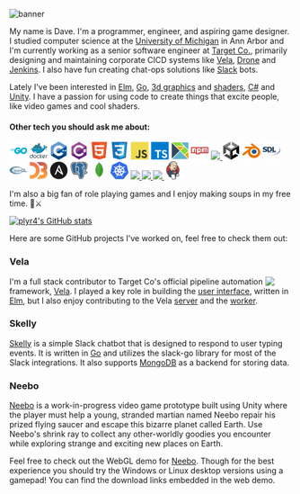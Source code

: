 ![banner](https://user-images.githubusercontent.com/48764154/149204225-1ece29b6-0833-42bb-a857-d6f1f1fdf872.gif)


My name is Dave. I'm a programmer, engineer, and aspiring game designer. I studied computer science at the [University of Michigan](https://cse.engin.umich.edu/) in Ann Arbor and I'm currently working as a senior software engineer at [Target Co.](https://corporate.target.com/careers), primarily designing and maintaining corporate CICD systems like [Vela](https://go-vela.github.io/docs/), [Drone](https://www.drone.io/enterprise/opensource/) and [Jenkins](https://www.jenkins.io/). I also have fun creating chat-ops solutions like [Slack](https://api.slack.com/) bots.
<br/>

Lately I've been interested in [Elm](https://elm-lang.org/), [Go](https://go.dev/), [3d graphics](https://paroj.github.io/gltut/) and [shaders](https://en.wikipedia.org/wiki/Shader), [C#](https://learn.microsoft.com/en-us/dotnet/csharp/) and [Unity](https://unity.com/). I have a passion for using code to create things that excite people, like video games and cool shaders.

<h4>Other tech you should ask me about:</h3>
<a href="https://go.dev/" target="_blank"><img height="32" src="https://raw.githubusercontent.com/devicons/devicon/6910f0503efdd315c8f9b858234310c06e04d9c0/icons/go/go-original-wordmark.svg"/></a>
<a href="https://www.docker.com/" target="_blank"><img height="32" src="https://raw.githubusercontent.com/devicons/devicon/6910f0503efdd315c8f9b858234310c06e04d9c0/icons/docker/docker-original-wordmark.svg"/></a> 
<a href="https://cplusplus.com/" target="_blank"><img height="32" src="https://raw.githubusercontent.com/devicons/devicon/6910f0503efdd315c8f9b858234310c06e04d9c0/icons/cplusplus/cplusplus-original.svg"/></a>
<a href="https://learn.microsoft.com/en-us/dotnet/csharp/" target="_blank"><img height="32" src="https://raw.githubusercontent.com/devicons/devicon/6910f0503efdd315c8f9b858234310c06e04d9c0/icons/csharp/csharp-original.svg"/></a>
<a href="https://developer.mozilla.org/en-US/docs/Learn/Getting_started_with_the_web/HTML_basics" target="_blank"><img height="32" src="https://raw.githubusercontent.com/devicons/devicon/6910f0503efdd315c8f9b858234310c06e04d9c0/icons/html5/html5-original.svg"/></a>
<a href="https://developer.mozilla.org/en-US/docs/Web/CSS" target="_blank"><img height="32" src="https://raw.githubusercontent.com/devicons/devicon/6910f0503efdd315c8f9b858234310c06e04d9c0/icons/css3/css3-original.svg"/></a>
<a href="https://www.javascript.com/" target="_blank"><img height="32" src="https://raw.githubusercontent.com/devicons/devicon/6910f0503efdd315c8f9b858234310c06e04d9c0/icons/javascript/javascript-original.svg"/></a>
<a href="https://www.typescriptlang.org/" target="_blank"><img height="32" src="https://raw.githubusercontent.com/devicons/devicon/6910f0503efdd315c8f9b858234310c06e04d9c0/icons/typescript/typescript-original.svg"/></a>
<a href="https://elm-lang.org/" target="_blank"><img height="32" src="https://raw.githubusercontent.com/devicons/devicon/6910f0503efdd315c8f9b858234310c06e04d9c0/icons/elm/elm-original.svg"/></a>
<a href="https://www.npmjs.com/" target="_blank"><img height="32" src="https://raw.githubusercontent.com/devicons/devicon/6910f0503efdd315c8f9b858234310c06e04d9c0/icons/npm/npm-original-wordmark.svg"/></a>
<a href="https://graphviz.org/" target="_blank"><img height="32" src="https://upload.wikimedia.org/wikipedia/en/4/48/GraphvizLogo.png"/>
<a href="https://unity.com/" target="_blank"><img height="32" src="https://raw.githubusercontent.com/devicons/devicon/6910f0503efdd315c8f9b858234310c06e04d9c0/icons/unity/unity-original.svg"/></a>
<a href="https://www.blender.org/" target="_blank"><img height="32" src="https://raw.githubusercontent.com/devicons/devicon/6910f0503efdd315c8f9b858234310c06e04d9c0/icons/blender/blender-original.svg"/></a>
<a href="https://www.libsdl.org/" target="_blank"><img height="32" src="https://raw.githubusercontent.com/devicons/devicon/6910f0503efdd315c8f9b858234310c06e04d9c0/icons/sdl/sdl-original.svg"/></a>
<a href="https://www.opengl.org/" target="_blank"><img height="32" src="https://raw.githubusercontent.com/devicons/devicon/6910f0503efdd315c8f9b858234310c06e04d9c0/icons/opengl/opengl-original.svg"/></a>
<a href="https://d3js.org/" target="_blank"><img height="32" src="https://raw.githubusercontent.com/devicons/devicon/6910f0503efdd315c8f9b858234310c06e04d9c0/icons/d3js/d3js-original.svg"/></a>
<a href="https://github.com/ansible/ansible" target="_blank"><img height="32" src="https://raw.githubusercontent.com/devicons/devicon/6910f0503efdd315c8f9b858234310c06e04d9c0/icons/ansible/ansible-original.svg"/></a>
<a href="https://www.postgresql.org/" target="_blank"><img height="32" src="https://raw.githubusercontent.com/devicons/devicon/6910f0503efdd315c8f9b858234310c06e04d9c0/icons/postgresql/postgresql-original.svg"/></a>
<a href="https://www.mongodb.com" target="_blank"><img height="32" src="https://raw.githubusercontent.com/devicons/devicon/6910f0503efdd315c8f9b858234310c06e04d9c0/icons/mongodb/mongodb-original.svg"/></a>
<a href="https://kubernetes.io/" target="_blank"><img height="32" src="https://raw.githubusercontent.com/devicons/devicon/6910f0503efdd315c8f9b858234310c06e04d9c0/icons/kubernetes/kubernetes-original.svg"/></a>
<a href="https://go-vela.github.io/docs/" target="_blank"><img height="32" src="https://avatars.githubusercontent.com/u/55509865?s=200&v=4"/>
<a href="https://docs.github.com/en/actions/learn-github-actions/understanding-github-actions" target="_blank"><img height="32" src="https://avatars.githubusercontent.com/u/44036562?s=200&v=4"/> 
<a href="https://www.drone.io/" target="_blank"><img height="32" src="https://seeklogo.com/images/D/drone-logo-9D3EF64845-seeklogo.com.png"/>
<a href="https://www.jenkins.io/" target="_blank"><img height="32" src="https://raw.githubusercontent.com/devicons/devicon/6910f0503efdd315c8f9b858234310c06e04d9c0/icons/jenkins/jenkins-original.svg"/></a>

<br/>

I'm also a big fan of role playing games and I enjoy making soups in my free time. 🥣⚔️

[![plyr4's GitHub stats](https://github-readme-stats.vercel.app/api?username=plyr4&theme=gruvbox)](https://github.com/anuraghazra/github-readme-stats)

Here are some GitHub projects I've worked on, feel free to check them out:

### Vela 
<img width="48" align="right" src="https://avatars.githubusercontent.com/u/55509865?s=200&v=4"/>

I'm a full stack contributor to Target Co's official pipeline automation framework, [Vela](https://github.com/go-vela).
I played a key role in building the [user interface](https://github.com/go-vela/ui), written in [Elm](https://elm-lang.org/), but I also enjoy contributing to the Vela [server](https://github.com/go-vela/server/graphs/contributors) and the [worker](https://github.com/go-vela/worker/graphs/contributors).


### Skelly
[Skelly](https://github.com/plyr4/skelly) is a simple Slack chatbot that is designed to respond to user typing events. It is written in [Go](https://go.dev/) and utilizes the slack-go library for most of the Slack integrations. It also supports [MongoDB](https://www.mongodb.com/) as a backend for storing data.

### Neebo
[Neebo](https://plyr4.github.io/unity-ufo/) is a work-in-progress video game prototype built using Unity where the player must help a young, stranded martian named Neebo repair his prized flying saucer and escape this bizarre planet called Earth. Use Neebo's shrink ray to collect any other-worldly goodies you encounter while exploring strange and exciting new places on Earth.

Feel free to check out the WebGL demo for [Neebo](https://plyr4.github.io/unity-ufo/). Though for the best experience you should try the Windows or Linux desktop versions using a gamepad! You can find the download links embedded in the web demo.

